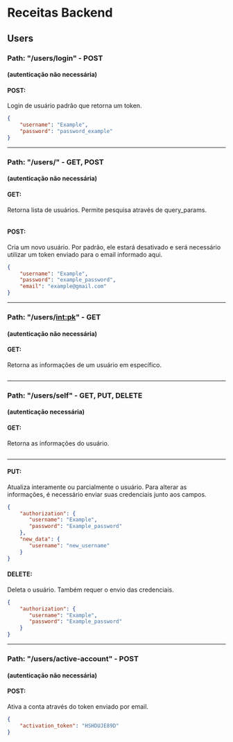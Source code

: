 # Receitas Backend

## Users

### Path: "/users/login" - POST
#### (autenticação não necessária)


#### POST:

Login de usuário padrão que retorna um token.

```json
{
    "username": "Example",
    "password": "password_example"
}

```
<hr>

### Path: "/users/" - GET, POST
#### (autenticação não necessária)

#### GET:

Retorna lista de usuários. Permite pesquisa através de query_params.

```json

```

#### POST:

Cria um novo usuário. Por padrão, ele estará desativado e será necessário utilizar um token enviado para o email informado aqui.

```json
{
    "username": "Example",
    "password": "example_password",
    "email": "example@gmail.com"
}

```

<hr>

### Path: "/users/<int:pk>" - GET
#### (autenticação não necessária)

#### GET:

Retorna as informações de um usuário em específico.

```json

```
<hr>

### Path: "/users/self" - GET, PUT, DELETE
#### (autenticação necessária)

#### GET:

Retorna as informações do usuário.

```json

```
<hr>

#### PUT:

Atualiza interamente ou parcialmente o usuário. Para alterar as informações, é necessário enviar suas credenciais junto aos campos.

```json
{
    "authorization": {
       "username": "Example",
       "password": "Example_password"
    },
    "new_data": {
       "username": "new_username"
    }
}
```

#### DELETE:

Deleta o usuário. Também requer o envio das credenciais.

```json
{
    "authorization": {
       "username": "Example",
       "password": "Example_password"
    }
}
```
<hr>

### Path: "/users/active-account" - POST
#### (autenticação não necessária)

#### POST:

Ativa a conta através do token enviado por email.

```json
{
    "activation_token": "HSHDUJE89D"
}
```
